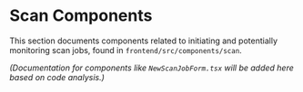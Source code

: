 # Scan Components

This section documents components related to initiating and potentially monitoring scan jobs, found in `frontend/src/components/scan`.

*(Documentation for components like `NewScanJobForm.tsx` will be added here based on code analysis.)*
